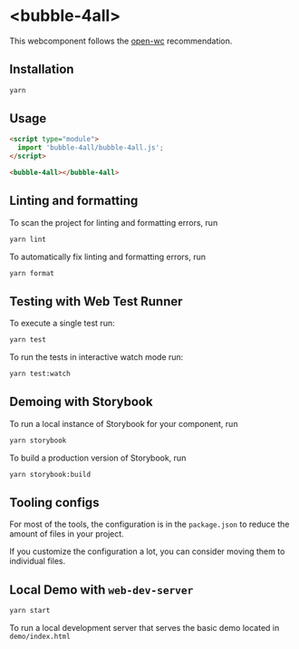 # \<bubble-4all>

This webcomponent follows the [open-wc](https://github.com/open-wc/open-wc) recommendation.

## Installation

```bash
yarn
```

## Usage

```html
<script type="module">
  import 'bubble-4all/bubble-4all.js';
</script>

<bubble-4all></bubble-4all>
```

## Linting and formatting

To scan the project for linting and formatting errors, run

```bash
yarn lint
```

To automatically fix linting and formatting errors, run

```bash
yarn format
```

## Testing with Web Test Runner

To execute a single test run:

```bash
yarn test
```

To run the tests in interactive watch mode run:

```bash
yarn test:watch
```

## Demoing with Storybook

To run a local instance of Storybook for your component, run

```bash
yarn storybook
```

To build a production version of Storybook, run

```bash
yarn storybook:build
```


## Tooling configs

For most of the tools, the configuration is in the `package.json` to reduce the amount of files in your project.

If you customize the configuration a lot, you can consider moving them to individual files.

## Local Demo with `web-dev-server`

```bash
yarn start
```

To run a local development server that serves the basic demo located in `demo/index.html`
